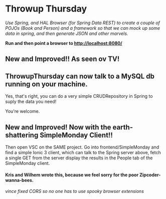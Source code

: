 # Throwup Thursday

*Use Spring, and HAL Browser (for Spring Data REST) to create a couple of POJOs (Book and Person) and
a framework so that we can mock up some data in spring, and then generate
JSON and other marvels.*

**Run and then point a browser to [http://localhost:8080/]()**

## New and Improved!! As seen ov TV! 
## ThrowupThursday can now talk to a MySQL db running on your machine.

Yes, that's right, you can do a very simple CRUDRepository in Spring to suply the data you need!

You're welcome.

## New and Improved! Now with the earth-shattering SimpleMonday Client!!

Then open VSC on the SAME project. Go into frontend/SimpleMonday and find a simple Ionic 3 client, which can talk to the 
Spring server above, fetch a single GET from the server display the results in the People tab of the 
SimpleMonday client.

#### Kris and Wilhem wrote this, because we feel sorry for the poor Zipcoder-wanna-bees.
*vince fixed CORS so no one has to use spooky browser extensions*
